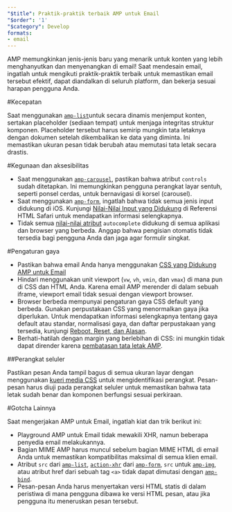 ```yaml
---
"$title": Praktik-praktik terbaik AMP untuk Email
"$order": '1'
"$category": Develop
formats:
- email
---
```


AMP memungkinkan jenis-jenis baru yang menarik untuk konten yang lebih menghanyutkan dan menyenangkan di email! Saat mendesain email, ingatlah untuk mengikuti praktik-praktik terbaik untuk memastikan email tersebut efektif, dapat diandalkan di seluruh platform, dan bekerja sesuai harapan pengguna Anda.

#Kecepatan

Saat menggunakan [`amp-list`](../../../documentation/components/reference/amp-list.md?format=email)untuk secara dinamis menjemput konten, sertakan placeholder (sediaan tempat) untuk menjaga integritas struktur komponen. Placeholder tersebut harus semirip mungkin tata letaknya dengan dokumen setelah dikembalikan ke data yang diminta. Ini memastikan ukuran pesan tidak berubah atau memutasi tata letak secara drastis.

#Kegunaan dan aksesibilitas

- Saat menggunakan [`amp-carousel`](../../components/reference/amp-carousel-v0.1.md?format=email), pastikan bahwa atribut `controls` sudah ditetapkan. Ini memungkinkan pengguna perangkat layar sentuh, seperti ponsel cerdas, untuk bernavigasi di korsel (carousel).
- Saat menggunakan [`amp-form`](../../../documentation/components/reference/amp-form.md?format=email), ingatlah bahwa tidak semua jenis input didukung di iOS. Kunjungi [Nilai-Nilai Input yang Didukung](https://developer.apple.com/library/archive/documentation/AppleApplications/Reference/SafariHTMLRef/Articles/InputTypes.html) di Referensi HTML Safari untuk mendapatkan informasi selengkapnya.
- Tidak semua [ nilai-nilai atribut](https://developer.mozilla.org/en-US/docs/Web/HTML/Attributes/autocomplete) `autocomplete`  didukung di semua aplikasi dan browser yang berbeda. Anggap bahwa pengisian otomatis tidak tersedia bagi pengguna Anda dan jaga agar formulir singkat.

#Pengaturan gaya

- Pastikan bahwa email Anda hanya menggunakan [CSS yang Didukung AMP untuk Email](../learn/email-spec/amp-email-css.md?format=email)
- Hindari menggunakan unit viewport (`vw`, `vh`, `vmin`, dan `vmax`) di mana pun di CSS dan HTML Anda. Karena email AMP merender di dalam sebuah iframe, viewport email tidak sesuai dengan viewport browser.
- Browser berbeda mempunyai pengaturan gaya CSS default yang berbeda. Gunakan perpustakaan CSS yang menormalkan gaya jika diperlukan. Untuk mendapatkan informasi selengkapnya tentang gaya default atau standar, normalisasi gaya, dan daftar perpustakaan yang tersedia, kunjungi [Reboot, Reset, dan Alasan](https://css-tricks.com/reboot-resets-reasoning/).
- Berhati-hatilah dengan margin yang berlebihan di CSS: ini mungkin tidak dapat dirender karena [pembatasan tata letak AMP](https://github.com/ampproject/amphtml/issues/13343#issuecomment-447380241).

##Perangkat seluler

Pastikan pesan Anda tampil bagus di semua ukuran layar dengan menggunakan [kueri media CSS](style_and_layout/control_layout.md?format=email) untuk mengidentifikasi perangkat. Pesan-pesan harus diuji pada perangkat seluler untuk memastikan bahwa tata letak sudah benar dan komponen berfungsi sesuai perkiraan.

#Gotcha Lainnya

Saat mengerjakan AMP untuk Email, ingatlah kiat dan trik berikut ini:

- Playground AMP untuk Email tidak mewakili XHR, namun beberapa penyedia email melakukannya.
- Bagian MIME AMP harus muncul sebelum bagian MIME HTML di email Anda untuk memastikan kompatibilitas maksimal di semua klien email.
- Atribut `src` dari [`amp-list`](../../../documentation/components/reference/amp-list.md?format=email), [`action-xhr`](../../../documentation/components/reference/amp-form.md?format=email#action-xhr) dari [`amp-form`](../../../documentation/components/reference/amp-form.md?format=email), `src` untuk [`amp-img`](../../../documentation/examples/documentation/amp-img.html?format=email), atau atribut href dari sebuah tag `<a>` tidak dapat dimutasi dengan [`amp-bind`](../../../documentation/examples/documentation/amp-bind.html?format=email).
- Pesan-pesan Anda harus menyertakan versi HTML statis di dalam peristiwa di mana pengguna dibawa ke versi HTML pesan, atau jika pengguna itu meneruskan pesan tersebut.
